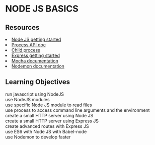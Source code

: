 <h1>NODE JS BASICS</h1>

<h2>Resources</h2>
<li><a href="https://nodejs.org/en/learn/getting-started/introduction-to-nodejs">Node JS getting started</a></li>
<li><a href="https://node.readthedocs.io/en/latest/api/process/">Process API doc</a></li>
<li><a href="https://nodejs.org/api/child_process.html">Child process</a></li>
<li><a href="https://expressjs.com/en/starter/installing.html">Express getting started</a></li>
<li><a href="https://mochajs.org/">Mocha documentation</a></li>
<li><a href="https://github.com/remy/nodemon#nodemon">Nodemon documentation</a></li>

<h2>Learning Objectives</h2>
<p>run javascript using NodeJS<br>
use NodeJS modules<br>
use specific Node JS module to read files<br>
use process to access command line arguments and the environment<br>
create a small HTTP server using Node JS<br>
create a small HTTP server using Express JS<br>
create advanced routes with Express JS<br>
use ES6 with Node JS with Babel-node<br>
use Nodemon to develop faster</p>
